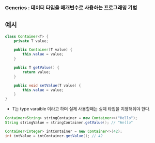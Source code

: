 ### Generics : 데이터 타입을 매개변수로 사용하는 프로그래밍 기법


## 예시
```java
class Container<T> {
    private T value;

    public Container(T value) {
        this.value = value;
    }

    public T getValue() {
        return value;
    }

    public void setValue(T value) {
        this.value = value;
    }
}
```
- T는 type varaible 이라고 하며 실제 사용할때는 실제 타입을 지정해줘야 한다.

```java
Container<String> stringContainer = new Container<>("Hello");
String stringValue = stringContainer.getValue(); // "Hello"

Container<Integer> intContainer = new Container<>(42);
int intValue = intContainer.getValue(); // 42
```
